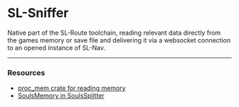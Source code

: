 # SL-Sniffer
Native part of the SL-Route toolchain, reading relevant data directly from the games
memory or save file and delivering it via a websocket connection to an opened instance
of SL-Nav.

---

### Resources
 - [proc_mem crate for reading memory](https://docs.rs/proc_mem/latest/proc_mem/index.html)
 - [SoulsMemory in SoulsSplitter](https://github.com/FrankvdStam/SoulSplitter/tree/main/src/SoulMemory)